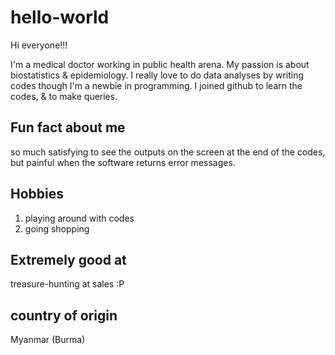 # hello-world

Hi everyone!!!

I'm a medical doctor working in public health arena. My passion is about biostatistics & epidemiology.
I really love to do data analyses by writing codes though I'm a newbie in programming.
I joined github to learn the codes, & to make queries.

## Fun fact about me
so much satisfying to see the outputs on the screen at the end of the codes,
  but painful when the software returns error messages.

## Hobbies
1. playing around with codes
2. going shopping

## Extremely good at
treasure-hunting at sales :P

## country of origin
Myanmar (Burma)
